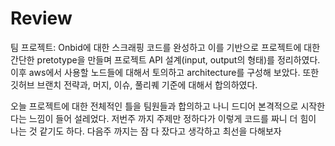 # Review

팀 프로젝트: Onbid에 대한 스크래핑 코드를 완성하고 이를 기반으로 프로젝트에 대한 간단한 pretotype을 만들며 프로젝트 API 설계(input, output의 형태)를 정리하였다. 이후 aws에서 사용할 노드들에 대해서 토의하고 architecture를 구성해 보았다. 또한 깃허브 브랜치 전략과, 머지, 이슈, 풀리퀘 기준에 대해서 합의하였다. 

오늘 프로젝트에 대한 전체적인 틀을 팀원들과 합의하고 나니 드디어 본격적으로 시작한다는 느낌이 들어 설레었다. 저번주 까지 주제만 정하다가 이렇게 코드를 짜니 더 힘이 나는 것 같기도 하다. 다음주 까지는 잠 다 잤다고 생각하고 최선을 다해보자
